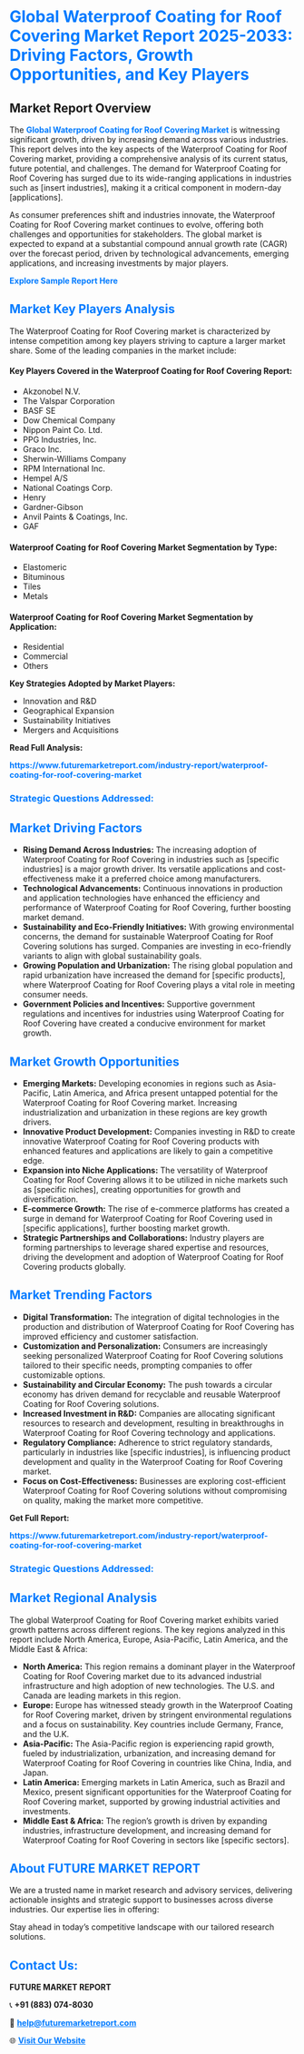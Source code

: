 <h1 style="color: #007BFF;">Global Waterproof Coating for Roof Covering Market Report 2025-2033: Driving Factors, Growth Opportunities, and Key Players</h1>

<section id="overview">
<h2>Market Report Overview</h2>
<p>The <a href="https://www.futuremarketreport.com/industry-report/waterproof-coating-for-roof-covering-market" style="color: #007BFF; text-decoration: none;"><strong>Global Waterproof Coating for Roof Covering Market</strong></a> is witnessing significant growth, driven by increasing demand across various industries. This report delves into the key aspects of the Waterproof Coating for Roof Covering market, providing a comprehensive analysis of its current status, future potential, and challenges. The demand for Waterproof Coating for Roof Covering has surged due to its wide-ranging applications in industries such as [insert industries], making it a critical component in modern-day [applications].</p>
<p>As consumer preferences shift and industries innovate, the Waterproof Coating for Roof Covering market continues to evolve, offering both challenges and opportunities for stakeholders. The global market is expected to expand at a substantial compound annual growth rate (CAGR) over the forecast period, driven by technological advancements, emerging applications, and increasing investments by major players.</p>
</section>

<section id="overview">
<p><a href="https://www.futuremarketreport.com/request-sample/reportId=87765" style="color: #007BFF; text-decoration: none;"><strong>Explore Sample Report Here</strong></a></p>
</section>

<section id="key-players">
<h2 style="color: #007BFF;">Market Key Players Analysis</h2>
<p>The Waterproof Coating for Roof Covering market is characterized by intense competition among key players striving to capture a larger market share. Some of the leading companies in the market include:</p>
<h4>Key Players Covered in the Waterproof Coating for Roof Covering Report:</h4>
<ul><li>Akzonobel N.V.</li><li>The Valspar Corporation</li><li>BASF SE</li><li>Dow Chemical Company</li><li>Nippon Paint Co. Ltd.</li><li>PPG Industries, Inc.</li><li>Graco Inc.</li><li>Sherwin-Williams Company</li><li>RPM International Inc.</li><li>Hempel A/S</li><li>National Coatings Corp.</li><li>Henry</li><li>Gardner-Gibson</li><li>Anvil Paints &amp; Coatings, Inc.</li><li>GAF</li></ul>
<h4>Waterproof Coating for Roof Covering Market Segmentation by Type:</h4>
<ul><li>Elastomeric</li><li>Bituminous</li><li>Tiles</li><li>Metals</li></ul>

<h4>Waterproof Coating for Roof Covering Market Segmentation by Application:</h4>
<ul><li>Residential</li><li>Commercial</li><li>Others</li></ul>
<p><strong>Key Strategies Adopted by Market Players:</strong></p>
<ul>
<li>Innovation and R&D</li>
<li>Geographical Expansion</li>
<li>Sustainability Initiatives</li>
<li>Mergers and Acquisitions</li>
</ul>
</section>

<section>
<p><strong>Read Full Analysis: </strong></p><a href="https://www.futuremarketreport.com/industry-report/waterproof-coating-for-roof-covering-market" style="color: #007BFF; text-decoration: none;"><strong>https://www.futuremarketreport.com/industry-report/waterproof-coating-for-roof-covering-market</strong></a>
<h3 style="color: #007BFF;">Strategic Questions Addressed:</h3>
</section>

<section id="driving-factors">
<h2 style="color: #007BFF;">Market Driving Factors</h2>
<ul>
<li><strong>Rising Demand Across Industries:</strong> The increasing adoption of Waterproof Coating for Roof Covering in industries such as [specific industries] is a major growth driver. Its versatile applications and cost-effectiveness make it a preferred choice among manufacturers.</li>
<li><strong>Technological Advancements:</strong> Continuous innovations in production and application technologies have enhanced the efficiency and performance of Waterproof Coating for Roof Covering, further boosting market demand.</li>
<li><strong>Sustainability and Eco-Friendly Initiatives:</strong> With growing environmental concerns, the demand for sustainable Waterproof Coating for Roof Covering solutions has surged. Companies are investing in eco-friendly variants to align with global sustainability goals.</li>
<li><strong>Growing Population and Urbanization:</strong> The rising global population and rapid urbanization have increased the demand for [specific products], where Waterproof Coating for Roof Covering plays a vital role in meeting consumer needs.</li>
<li><strong>Government Policies and Incentives:</strong> Supportive government regulations and incentives for industries using Waterproof Coating for Roof Covering have created a conducive environment for market growth.</li>
</ul>
</section>

<section id="growth-opportunities">
<h2 style="color: #007BFF;">Market Growth Opportunities</h2>
<ul>
<li><strong>Emerging Markets:</strong> Developing economies in regions such as Asia-Pacific, Latin America, and Africa present untapped potential for the Waterproof Coating for Roof Covering market. Increasing industrialization and urbanization in these regions are key growth drivers.</li>
<li><strong>Innovative Product Development:</strong> Companies investing in R&D to create innovative Waterproof Coating for Roof Covering products with enhanced features and applications are likely to gain a competitive edge.</li>
<li><strong>Expansion into Niche Applications:</strong> The versatility of Waterproof Coating for Roof Covering allows it to be utilized in niche markets such as [specific niches], creating opportunities for growth and diversification.</li>
<li><strong>E-commerce Growth:</strong> The rise of e-commerce platforms has created a surge in demand for Waterproof Coating for Roof Covering used in [specific applications], further boosting market growth.</li>
<li><strong>Strategic Partnerships and Collaborations:</strong> Industry players are forming partnerships to leverage shared expertise and resources, driving the development and adoption of Waterproof Coating for Roof Covering products globally.</li>
</ul>
</section>

<section id="trending-factors">
<h2 style="color: #007BFF;">Market Trending Factors</h2>
<ul>
<li><strong>Digital Transformation:</strong> The integration of digital technologies in the production and distribution of Waterproof Coating for Roof Covering has improved efficiency and customer satisfaction.</li>
<li><strong>Customization and Personalization:</strong> Consumers are increasingly seeking personalized Waterproof Coating for Roof Covering solutions tailored to their specific needs, prompting companies to offer customizable options.</li>
<li><strong>Sustainability and Circular Economy:</strong> The push towards a circular economy has driven demand for recyclable and reusable Waterproof Coating for Roof Covering solutions.</li>
<li><strong>Increased Investment in R&D:</strong> Companies are allocating significant resources to research and development, resulting in breakthroughs in Waterproof Coating for Roof Covering technology and applications.</li>
<li><strong>Regulatory Compliance:</strong> Adherence to strict regulatory standards, particularly in industries like [specific industries], is influencing product development and quality in the Waterproof Coating for Roof Covering market.</li>
<li><strong>Focus on Cost-Effectiveness:</strong> Businesses are exploring cost-efficient Waterproof Coating for Roof Covering solutions without compromising on quality, making the market more competitive.</li>
</ul>
</section>

<section>
<p><strong>Get Full Report: </strong></p><a href="https://www.futuremarketreport.com/industry-report/waterproof-coating-for-roof-covering-market" style="color: #007BFF; text-decoration: none;"><strong>https://www.futuremarketreport.com/industry-report/waterproof-coating-for-roof-covering-market</strong></a>
<h3 style="color: #007BFF;">Strategic Questions Addressed:</h3>
</section>


<section id="regional-analysis">
<h2 style="color: #007BFF;">Market Regional Analysis</h2>
<p>The global Waterproof Coating for Roof Covering market exhibits varied growth patterns across different regions. The key regions analyzed in this report include North America, Europe, Asia-Pacific, Latin America, and the Middle East & Africa:</p>
<ul>
<li><strong>North America:</strong> This region remains a dominant player in the Waterproof Coating for Roof Covering market due to its advanced industrial infrastructure and high adoption of new technologies. The U.S. and Canada are leading markets in this region.</li>
<li><strong>Europe:</strong> Europe has witnessed steady growth in the Waterproof Coating for Roof Covering market, driven by stringent environmental regulations and a focus on sustainability. Key countries include Germany, France, and the U.K.</li>
<li><strong>Asia-Pacific:</strong> The Asia-Pacific region is experiencing rapid growth, fueled by industrialization, urbanization, and increasing demand for Waterproof Coating for Roof Covering in countries like China, India, and Japan.</li>
<li><strong>Latin America:</strong> Emerging markets in Latin America, such as Brazil and Mexico, present significant opportunities for the Waterproof Coating for Roof Covering market, supported by growing industrial activities and investments.</li>
<li><strong>Middle East & Africa:</strong> The region’s growth is driven by expanding industries, infrastructure development, and increasing demand for Waterproof Coating for Roof Covering in sectors like [specific sectors].</li>
</ul>
</section>

<footer>
<h2 style="color: #007BFF;">About FUTURE MARKET REPORT</h2>
<p>We are a trusted name in market research and advisory services, delivering actionable insights and strategic support to businesses across diverse industries. Our expertise lies in offering:</p>

<p>Stay ahead in today’s competitive landscape with our tailored research solutions.</p>

<h2 style="color: #007BFF;">Contact Us:</h2>
<p><strong>FUTURE MARKET REPORT</strong></p>
<p>📞 <strong>+91 (883) 074-8030</strong></p>
<p>📧 <strong><a href="mailto:help@futuremarketreport.com" style="color: #007BFF;">help@futuremarketreport.com</a></strong></p>
<p>🌐 <strong><a href="https://www.futuremarketreport.com/" style="color: #007BFF;">Visit Our Website</a></strong></p>
</footer>